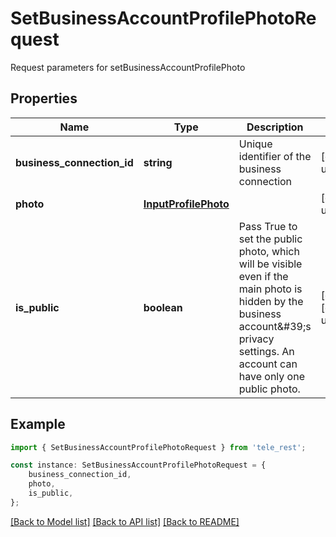 # SetBusinessAccountProfilePhotoRequest

Request parameters for setBusinessAccountProfilePhoto

## Properties

Name | Type | Description | Notes
------------ | ------------- | ------------- | -------------
**business_connection_id** | **string** | Unique identifier of the business connection | [default to undefined]
**photo** | [**InputProfilePhoto**](InputProfilePhoto.md) |  | [default to undefined]
**is_public** | **boolean** | Pass True to set the public photo, which will be visible even if the main photo is hidden by the business account\&#39;s privacy settings. An account can have only one public photo. | [optional] [default to undefined]

## Example

```typescript
import { SetBusinessAccountProfilePhotoRequest } from 'tele_rest';

const instance: SetBusinessAccountProfilePhotoRequest = {
    business_connection_id,
    photo,
    is_public,
};
```

[[Back to Model list]](../README.md#documentation-for-models) [[Back to API list]](../README.md#documentation-for-api-endpoints) [[Back to README]](../README.md)
